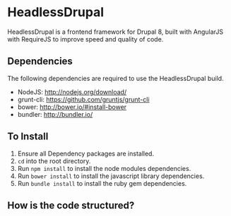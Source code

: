 # HeadlessDrupal

HeadlessDrupal is a frontend framework for Drupal 8, built with AngularJS with 
RequireJS to improve speed and quality of code.

## Dependencies

The following dependencies are required to use the HeadlessDrupal build.

- NodeJS: http://nodejs.org/download/
- grunt-cli: https://github.com/gruntjs/grunt-cli
- bower: http://bower.io/#install-bower
- bundler: http://bundler.io/

## To Install

1. Ensure all Dependency packages are installed.
2. `cd` into the root directory. 
3. Run `npm install` to install the node modules dependencies.
3. Run `bower install` to install the javascript library dependencies. 
4. Run `bundle install` to install the ruby gem dependencies.

## How is the code structured?

